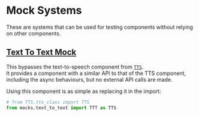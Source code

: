 # Mock Systems

These are systems that can be used for testing components without relying on other components.

## [Text To Text Mock](./text_to_text.py)

This bypasses the text-to-speech component from [`TTS`](../TTS/tts_class.py).\
It provides a component with a similar API to that of the TTS component, including the async behaviours, but no external API calls are made.

Using this component is as simple as replacing it in the import:
```python
# from TTS.tts_class import TTS
from mocks.text_to_text import TTT as TTS
```
